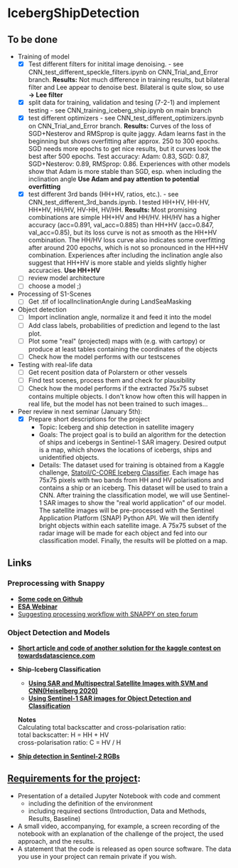 # IcebergShipDetection

## To be done
- Training of model
    - [x] Test different filters for initital image denoising. - see CNN_test_different_speckle_filters.ipynb on CNN_Trial_and_Error branch. **Results:** Not much difference in training results, but bilateral filter and Lee appear to denoise best. Bilateral is quite slow, so use **&rarr; Lee filter** 
    - [x] split data for training, validation and tesing (7-2-1) and implement testing - see CNN_training_iceberg_ship.ipynb on main branch
    - [x] test different optimizers - see CNN_test_different_optimizers.ipynb on CNN_Trial_and_Error branch. **Results:** Curves of the loss of SGD+Nesterov and RMSprop is quite jaggy. Adam learns fast in the beginning but shows overfitting after approx. 250 to 300 epochs. SGD needs more epochs to get nice results, but it curves look the best after 500 epochs. Test accuracy: Adam: 0.83, SGD: 0.87, SGD+Nesterov: 0.89, RMSprop: 0.86. Experiences with other models show that Adam is more stable than SGD, esp. when including the inclination angle **Use Adam and pay attention to potential overfitting**
    - [x] test different 3rd bands (HH+HV, ratios, etc.). - see CNN_test_different_3rd_bands.ipynb. I tested HH+HV, HH-HV, HH*HV, HH/HV, HV-HH, HV/HH. **Results:** Most promising combinations are simple HH+HV and HH/HV. HH/HV has a higher accuracy (acc=0.891, val_acc=0.885) than HH+HV (acc=0.847, val_acc=0.85), but its loss curve is not as smooth as the HH+HV combination. The HH/HV loss curve also indicates some overfitting after around 200 epochs, which is not so pronounced in the HH+HV combination. Experiences after including the inclination angle also suggest that HH+HV is more stable and yields slightly higher accuracies. **Use HH+HV**
    - [ ] review model architecture
    - [ ] choose a model ;)

- Processing of S1-Scenes
    - [ ] Get .tif of localInclinationAngle during LandSeaMasking    

- Object detection
    - [ ] Import inclination angle, normalize it and feed it into the model
    - [ ] Add class labels, probabilities of prediction and legend to the last plot.
    - [ ] Plot some "real" (projected) maps with (e.g. with cartopy) or produce at least tables containing the coordinates of the objects
    - [ ] Check how the model performs with our testscenes
    
- Testing with real-life data
    - [ ] Get recent position data of Polarstern or other vessels
    - [ ] Find test scenes, process them and check for plausibility
    - [ ] Check how the model performs if the extracted 75x75 subset contains multiple objects. I don't know how often this will happen in real life, but the model has not been trained to such images...

- Peer review in next seminar (January 5th): 
    - [x] Prepare short descriptions for the project
        - Topic: Iceberg and ship detection in satellite imagery
         - Goals: The project goal is to build an algorithm for the detection of ships and icebergs in Sentinel-1 SAR imagery. Desired output is a map, which shows the locations of icebergs, ships and unidentified objects.
        - Details: The dataset used for training is obtained from a Kaggle challenge, [Statoil/C-CORE Iceberg Classifier](https://www.kaggle.com/c/statoil-iceberg-classifier-challenge). Each image has 75x75 pixels with two bands from HH and HV polarisations and contains a ship or an iceberg. This dataset will be used to train a CNN.
        After training the classification model, we will use Sentinel-1 SAR images to show the "real world application" of our model. The satellite images will be pre-processed with the Sentinel Application Platform (SNAP) Python API. We will then identify bright objects within each satellite image. A 75x75 subset of the radar image will be made for each object and fed into our classification model. Finally, the results will be plotted on a map.
        


## Links

### Preprocessing with Snappy
- **[Some code on Github](https://github.com/wajuqi/Sentinel-1-preprocessing-using-Snappy)**
- **[ESA Webinar](https://www.youtube.com/watch?v=PiU68g3WRIY)**
- [Suggesting processing workflow with SNAPPY on step forum](https://forum.step.esa.int/t/radiometric-geometric-correction-workflow/2540/35)

### Object Detection and Models
- **[Short article and code of another solution for the kaggle contest on towardsdatascience.com](https://towardsdatascience.com/deep-learning-for-iceberg-detection-in-satellite-images-c667acf4bad0)**
- **Ship-Iceberg Classification**
    - **[Using SAR and Multispectral Satellite Images with SVM and CNN(Heiselberg 2020)](https://www.mdpi.com/776368)**
    - **[Using Sentinel-1 SAR images for Object Detection and Classification](https://www.researchgate.net/publication/342681947_Ship-Iceberg_Detection_and_Classification_in_Sentinel-1_SAR_Images)**
    
    **Notes**<br>
    Calculating total backscatter and cross-polarisation ratio:<br>
    total backscatter: H = HH + HV<br>
    cross-polarisation ratio: C = HV / H<br>

- **[Ship detection in Sentinel-2 RGBs](https://medium.com/the-downlinq/object-detection-in-satellite-imagery-a-low-overhead-approach-part-i-cbd96154a1b7)**



## **[Requirements for the project](https://opencampus.gitbook.io/opencampus-machine-learning-program/projects/requirements)**:

- Presentation of a detailed Jupyter Notebook with code and comment
    - including the definition of the environment
    - including required sections (Introduction, Data and Methods, Results, Baseline)
- A small video, accompanying, for example, a screen recording of the notebook with an explanation of the challenge of the project, the used approach, and the results.
- A statement that the code is released as open source software. The data you use in your project can remain private if you wish.
